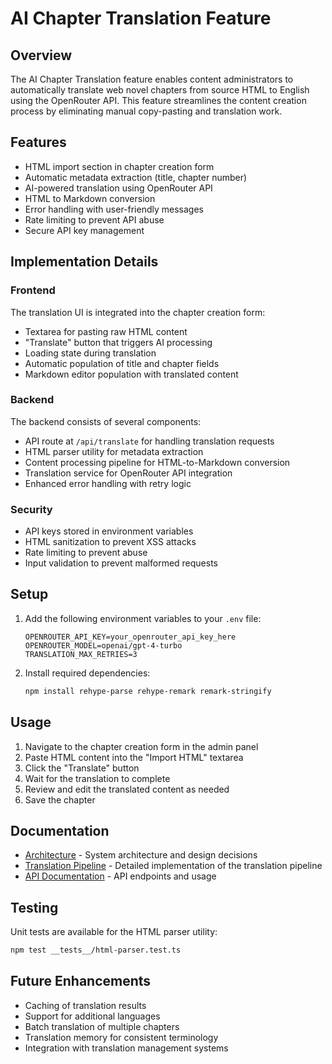 # AI Chapter Translation Feature

## Overview

The AI Chapter Translation feature enables content administrators to automatically translate web novel chapters from source HTML to English using the OpenRouter API. This feature streamlines the content creation process by eliminating manual copy-pasting and translation work.

## Features

- HTML import section in chapter creation form
- Automatic metadata extraction (title, chapter number)
- AI-powered translation using OpenRouter API
- HTML to Markdown conversion
- Error handling with user-friendly messages
- Rate limiting to prevent API abuse
- Secure API key management

## Implementation Details

### Frontend

The translation UI is integrated into the chapter creation form:

- Textarea for pasting raw HTML content
- "Translate" button that triggers AI processing
- Loading state during translation
- Automatic population of title and chapter fields
- Markdown editor population with translated content

### Backend

The backend consists of several components:

- API route at `/api/translate` for handling translation requests
- HTML parser utility for metadata extraction
- Content processing pipeline for HTML-to-Markdown conversion
- Translation service for OpenRouter API integration
- Enhanced error handling with retry logic

### Security

- API keys stored in environment variables
- HTML sanitization to prevent XSS attacks
- Rate limiting to prevent abuse
- Input validation to prevent malformed requests

## Setup

1. Add the following environment variables to your `.env` file:
   ```
   OPENROUTER_API_KEY=your_openrouter_api_key_here
   OPENROUTER_MODEL=openai/gpt-4-turbo
   TRANSLATION_MAX_RETRIES=3
   ```

2. Install required dependencies:
   ```bash
   npm install rehype-parse rehype-remark remark-stringify
   ```

## Usage

1. Navigate to the chapter creation form in the admin panel
2. Paste HTML content into the "Import HTML" textarea
3. Click the "Translate" button
4. Wait for the translation to complete
5. Review and edit the translated content as needed
6. Save the chapter

## Documentation

- [Architecture](./ARCHITECTURE.md) - System architecture and design decisions
- [Translation Pipeline](./TRANSLATION_PIPELINE.md) - Detailed implementation of the translation pipeline
- [API Documentation](./API.md) - API endpoints and usage

## Testing

Unit tests are available for the HTML parser utility:

```bash
npm test __tests__/html-parser.test.ts
```

## Future Enhancements

- Caching of translation results
- Support for additional languages
- Batch translation of multiple chapters
- Translation memory for consistent terminology
- Integration with translation management systems